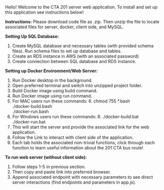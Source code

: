 Hello! Welcome to the CTA 201 server web application. To install and set up this application see instructions below!

**Instructions:**
Please download code file as .zip. Then unzip the file to locate associated files for server, docker, client side, and MySQL.


**Setting Up SQL Database:**
1. Create MySQL database and necessary tables (with provided schema files). Run schema files to set up database and tables.
2. Create an RDS instance in AWS (with an associated password)
3. Create connection between SQL database and RDS instance.
   
**Setting up Docker Environment/Web Server:**
1. Run Docker desktop in the background.
2. Open preferred terminal and switch into unzipped project folder.
3. Build Docker image using build command.
4. Run Docker image using run command.
5. For MAC users run these commands:
      6. chmod 755 *.bash      
      ./docker-build.bash      
      ./docker-run.bash
7. For Windows users run these commands:
      8. ./docker-build.bat      
         ./docker-run.bat
9. This will start the server and provide the associated link for the web application.
10. Follow the Link to interact with client side of the application.
11. Each tab holds the associated non-trivial functions, click through each function to learn useful information about the 201 CTA bus route!


**To run web server (without client side):**
1. Follow steps 1-5 in previous section.
2. Then copy and paste link into preferred browser.
3. Append associated endpoint with necessary parameters to see direct server interactions (find endpoints and parameters in app.js).
